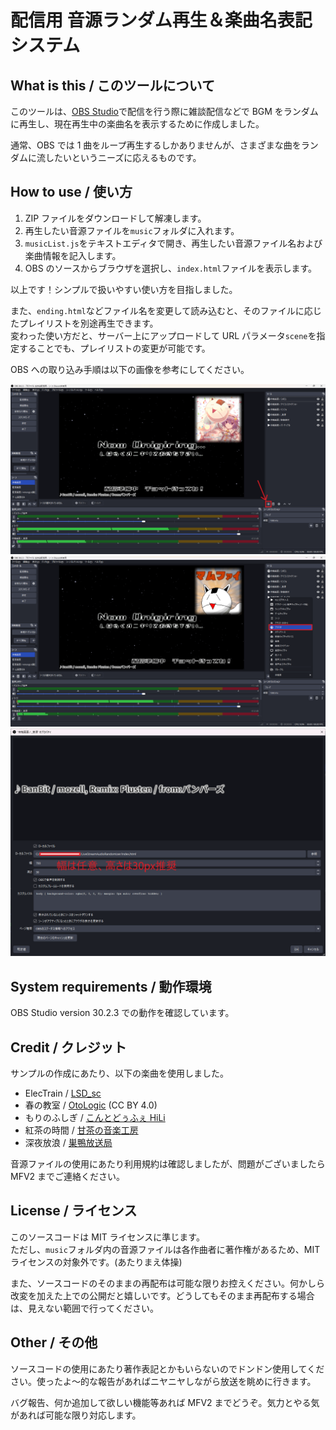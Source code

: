 # 配信用 音源ランダム再生＆楽曲名表記システム

## What is this / このツールについて

このツールは、[OBS Studio](https://obsproject.com/)で配信を行う際に雑談配信などで BGM をランダムに再生し、現在再生中の楽曲名を表示するために作成しました。

通常、OBS では 1 曲をループ再生するしかありませんが、さまざまな曲をランダムに流したいというニーズに応えるものです。

## How to use / 使い方

1. ZIP ファイルをダウンロードして解凍します。
2. 再生したい音源ファイルを`music`フォルダに入れます。
3. `musicList.js`をテキストエディタで開き、再生したい音源ファイル名および楽曲情報を記入します。
4. OBS のソースからブラウザを選択し、`index.html`ファイルを表示します。

以上です！シンプルで扱いやすい使い方を目指しました。

また、`ending.html`などファイル名を変更して読み込むと、そのファイルに応じたプレイリストを別途再生できます。  
変わった使い方だと、サーバー上にアップロードして URL パラメータ`scene`を指定することでも、プレイリストの変更が可能です。

OBS への取り込み手順は以下の画像を参考にしてください。

![how to 1](img/OBS1.png)  
![how to 2](img/OBS2.png)  
![how to 3](img/OBS3.png)

## System requirements / 動作環境

OBS Studio version 30.2.3 での動作を確認しています。

## Credit / クレジット

サンプルの作成にあたり、以下の楽曲を使用しました。

-   ElecTrain / [LSD_sc](https://soundcloud.com/lsd_sc)
-   春の教室 / [OtoLogic](https://otologic.jp/) (CC BY 4.0)
-   もりのふしぎ / [こんとどぅふぇ HiLi](https://conte-de-fees.com/)
-   紅茶の時間 / [甘茶の音楽工房](https://amachamusic.chagasi.com/)
-   深夜放浪 / [巣鴨放送局](https://www.youtube.com/@SugamoBroadcaster)

音源ファイルの使用にあたり利用規約は確認しましたが、問題がございましたら MFV2 までご連絡ください。

## License / ライセンス

このソースコードは MIT ライセンスに準じます。  
ただし、`music`フォルダ内の音源ファイルは各作曲者に著作権があるため、MIT ライセンスの対象外です。(あたりまえ体操)

また、ソースコードのそのままの再配布は可能な限りお控えください。何かしら改変を加えた上での公開だと嬉しいです。どうしてもそのまま再配布する場合は、見えない範囲で行ってください。

## Other / その他

ソースコードの使用にあたり著作表記とかもいらないのでドンドン使用してください。使ったよ～的な報告があればニヤニヤしながら放送を眺めに行きます。

バグ報告、何か追加して欲しい機能等あれば MFV2 までどうぞ。気力とやる気があれば可能な限り対応します。
